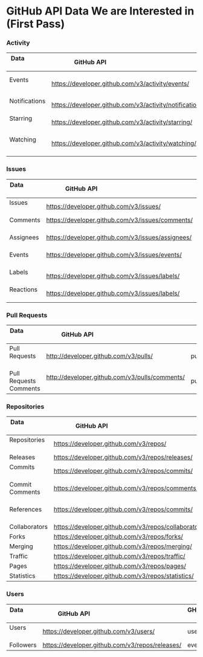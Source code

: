 # GitHub API Data We are Interested in (First Pass)

### Activity

| Data                        | GitHub API                                                | GHTorrent                      |
| --------------------------- | --------------------------------------------------------- | ------------------------------ |
| Events                      | https://developer.github.com/v3/activity/events/          | events (MongoDB only)          |
| Notifications               | https://developer.github.com/v3/activity/notifications/   |                                |
| Starring                    | https://developer.github.com/v3/activity/starring/        | watchers                       |
| Watching                    | https://developer.github.com/v3/activity/watching/        | events (MongoDB only)          |

### Issues

| Data                        | GitHub API                                                | GHTorrent                      |
| --------------------------- | --------------------------------------------------------- | ------------------------------ |
| Issues                      | https://developer.github.com/v3/issues/                   | issues                         |
| Comments                    | https://developer.github.com/v3/issues/comments/          | issue_comments                 |
| Assignees                   | https://developer.github.com/v3/issues/assignees/         | issues                         |
| Events                      | https://developer.github.com/v3/issues/events/            | issue_events                   |
| Labels                      | https://developer.github.com/v3/issues/labels/            | issue_labels                   |
| Reactions                   | https://developer.github.com/v3/issues/labels/            | issue_labels                   |

### Pull Requests

| Data                        | GitHub API                                                | GHTorrent                      |
| --------------------------- | --------------------------------------------------------- | ------------------------------ |
| Pull Requests               | http://developer.github.com/v3/pulls/                     | pull_requests                  |
| Pull Requests Comments      | http://developer.github.com/v3/pulls/comments/            | pull_requests_comments         |

### Repositories

| Data                        | GitHub API                                                | GHTorrent                      |
| --------------------------- | --------------------------------------------------------- | ------------------------------ |
| Repositories                | https://developer.github.com/v3/repos/                    | projects                       |
| Releases                    | https://developer.github.com/v3/repos/releases/           | events                         |
| Commits                     | https://developer.github.com/v3/repos/commits/            | commits                        |
| Commit Comments             | https://developer.github.com/v3/repos/comments/           | commit_comments                |
| References                  | https://developer.github.com/v3/repos/commits/            | commits                        |
| Collaborators               | https://developer.github.com/v3/repos/collaborators/      | repo_collaborators             |
| Forks                       | https://developer.github.com/v3/repos/forks/              | forks, projects                |
| Merging                     | https://developer.github.com/v3/repos/merging/            | pull_request_history           |
| Traffic                     | https://developer.github.com/v3/repos/traffic/            |                                |
| Pages                       | https://developer.github.com/v3/repos/pages/              |                                |
| Statistics                  | https://developer.github.com/v3/repos/statistics/         |                                |

### Users

| Data                        | GitHub API                                                | GHTorrent                      |
| --------------------------- | --------------------------------------------------------- | ------------------------------ |
| Users                       | https://developer.github.com/v3/users/                    | users                          |
| Followers                   | https://developer.github.com/v3/repos/releases/           | events                         |

